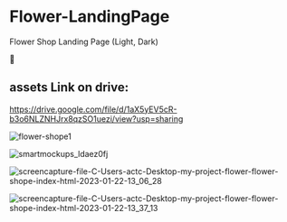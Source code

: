 # Flower-LandingPage
Flower Shop Landing Page (Light, Dark)

📍<h2>assets Link on drive: </h2>
https://drive.google.com/file/d/1aX5yEV5cR-b3o6NLZNHJrx8qzSO1uezi/view?usp=sharing



![flower-shope1](https://user-images.githubusercontent.com/91687711/217941434-0fc2e7c7-7f26-46e7-a0bb-2c0c3bdcc579.jpg)

![smartmockups_ldaez0fj](https://user-images.githubusercontent.com/91687711/217941402-cbdc4ccb-c501-4b85-8e8a-db1ee7fb780e.jpg)

![screencapture-file-C-Users-actc-Desktop-my-project-flower-flower-shope-index-html-2023-01-22-13_06_28](https://user-images.githubusercontent.com/91687711/217942374-8ef1a105-082d-482e-9d6c-5185ee1d3822.png)

![screencapture-file-C-Users-actc-Desktop-my-project-flower-flower-shope-index-html-2023-01-22-13_37_13](https://user-images.githubusercontent.com/91687711/217943912-5e4fd4f4-cb38-444c-bf47-8468ac234f15.png)



